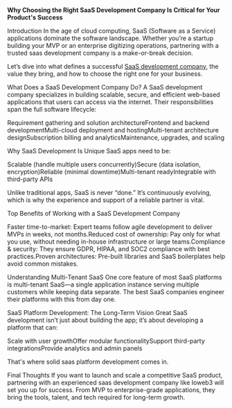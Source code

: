 **Why Choosing the Right SaaS Development Company Is Critical for Your Product's Success**

Introduction
In the age of cloud computing, SaaS (Software as a Service) applications dominate the software landscape. Whether you’re a startup building your MVP or an enterprise digitizing operations, partnering with a trusted saas development company is a make-or-break decision.

Let’s dive into what defines a successful [SaaS development company](https://ioweb3.io/our-services/saas-app-development), the value they bring, and how to choose the right one for your business.

What Does a SaaS Development Company Do?
A SaaS development company specializes in building scalable, secure, and efficient web-based applications that users can access via the internet. Their responsibilities span the full software lifecycle:

Requirement gathering and solution architectureFrontend and backend developmentMulti-cloud deployment and hostingMulti-tenant architecture designSubscription billing and analyticsMaintenance, upgrades, and scaling

Why SaaS Development Is Unique
SaaS apps need to be:

Scalable (handle multiple users concurrently)Secure (data isolation, encryption)Reliable (minimal downtime)Multi-tenant readyIntegrable with third-party APIs

Unlike traditional apps, SaaS is never “done.” It’s continuously evolving, which is why the experience and support of a reliable partner is vital.

Top Benefits of Working with a SaaS Development Company

Faster time-to-market: Expert teams follow agile development to deliver MVPs in weeks, not months.Reduced cost of ownership: Pay only for what you use, without needing in-house infrastructure or large teams.Compliance & security: They ensure GDPR, HIPAA, and SOC2 compliance with best practices.Proven architectures: Pre-built libraries and SaaS boilerplates help avoid common mistakes.

Understanding Multi-Tenant SaaS
One core feature of most SaaS platforms is multi-tenant SaaS—a single application instance serving multiple customers while keeping data separate. The best SaaS companies engineer their platforms with this from day one.

SaaS Platform Development: The Long-Term Vision
Great SaaS development isn’t just about building the app; it’s about developing a platform that can:

Scale with user growthOffer modular functionalitySupport third-party integrationsProvide analytics and admin panels

That's where solid saas platform development comes in.

Final Thoughts
If you want to launch and scale a competitive SaaS product, partnering with an experienced saas development company like Ioweb3 will set you up for success. From MVP to enterprise-grade applications, they bring the tools, talent, and tech required for long-term growth.
